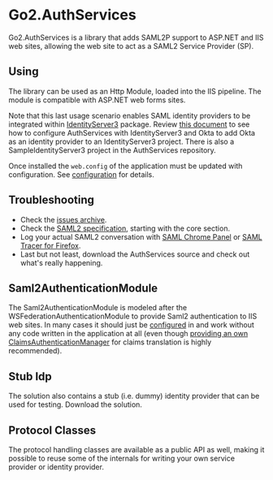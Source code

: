 # Go2.AuthServices

Go2.AuthServices is a library that adds SAML2P support to ASP.NET and IIS
web sites, allowing the web site to act as a SAML2 Service Provider (SP).

## Using
The library can be used as an Http Module, loaded into the IIS pipeline. The module is compatible with ASP.NET web 
forms sites.

Note that this last usage scenario enables SAML identity providers to be integrated within
[IdentityServer3](https://github.com/IdentityServer/IdentityServer3) package.  Review [this document](doc/IdentityServer3Okta.md) to see how to configure AuthServices
with IdentityServer3 and Okta to add Okta as an identity provider to an IdentityServer3 project. There is also a SampleIdentityServer3 project in the AuthServices repository.

Once installed the `web.config` of the application must be updated with configuration.
See [configuration](doc/Configuration.md) for details.

## Troubleshooting

* Check the [issues archive](https://github.com/Ziack/Go2.AuthServices/issues).
* Check the [SAML2 specification](http://saml.xml.org/saml-specifications), starting with the core section.
* Log your actual SAML2 conversation with [SAML Chrome Panel](https://chrome.google.com/webstore/detail/saml-chrome-panel/paijfdbeoenhembfhkhllainmocckace) or [SAML Tracer for Firefox](https://addons.mozilla.org/sv-se/firefox/addon/saml-tracer/).
* Last but not least, download the AuthServices source and check out what's really happening.

## Saml2AuthenticationModule
The Saml2AuthenticationModule is modeled after the WSFederationAuthenticationModule
to provide Saml2 authentication to IIS web sites. In many cases it should just be
[configured](doc/Configuration.md) in and work without any code written in the application 
at all (even though [providing an own ClaimsAuthenticationManager](doc/ClaimsAuthenticationManager.md)
for claims translation is highly recommended).

## Stub Idp
The solution also contains a stub (i.e. dummy) identity provider that can be used for testing. Download the solution.

## Protocol Classes
The protocol handling classes are available as a public API as well, making it possible to 
reuse some of the internals for writing your own service provider or identity provider.
